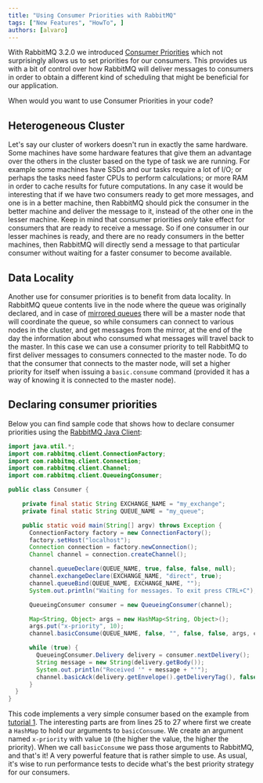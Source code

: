 ```yaml
---
title: "Using Consumer Priorities with RabbitMQ"
tags: ["New Features", "HowTo", ]
authors: [alvaro]
---
```


With RabbitMQ 3.2.0 we introduced [Consumer Priorities](https://www.rabbitmq.com/consumer-priority.html) which not surprisingly allows us to set priorities for our consumers. This provides us with a bit of control over how RabbitMQ will deliver messages to consumers in order to obtain a different kind of scheduling that might be beneficial for our application.

When would you want to use Consumer Priorities in your code?

<!-- truncate -->

## Heterogeneous Cluster

Let's say our cluster of workers doesn't run in exactly the same hardware. Some machines have some hardware features that give them an advantage over the others in the cluster based on the type of task we are running. For example some machines have SSDs and our tasks require a lot of I/O; or perhaps the tasks need faster CPUs to perform calculations; or more RAM in order to cache results for future computations. In any case it would be interesting that if we have two consumers ready to get more messages, and one is in a better machine, then RabbitMQ should pick the consumer in the better machine and deliver the message to it, instead of the other one in the lesser machine. Keep in mind that consumer priorities *only* take effect for consumers that are ready to receive a message. So if one consumer in our lesser machines is ready, and there are no ready consumers in the better machines, then RabbitMQ will directly send a message to that particular consumer without waiting for a faster consumer to become available.

## Data Locality

Another use for consumer priorities is to benefit from data locality. In RabbitMQ queue contents live in the node where the queue was originally declared, and in case of [mirrored queues](https://www.rabbitmq.com/ha.html) there will be a master node that will coordinate the queue, so while consumers can connect to various nodes in the cluster, and get messages from the mirror, at the end of the day the information about who consumed what messages will travel back to the master. In this case we can use a consumer priority to tell RabbitMQ to first deliver messages to consumers connected to the master node. To do that the consumer that connects to the master node, will set a higher priority for itself when issuing a `basic.consume` command (provided it has a way of knowing it is connected to the master node).

## Declaring consumer priorities

Below you can find sample code that shows how to declare consumer priorities using the [RabbitMQ Java Client](https://www.rabbitmq.com/java-client.html):

```java {linenos=inline,hl_lines=["25-27"],linenostart=1}
import java.util.*;
import com.rabbitmq.client.ConnectionFactory;
import com.rabbitmq.client.Connection;
import com.rabbitmq.client.Channel;
import com.rabbitmq.client.QueueingConsumer;

public class Consumer {

    private final static String EXCHANGE_NAME = "my_exchange";
    private final static String QUEUE_NAME = "my_queue";

    public static void main(String[] argv) throws Exception {
      ConnectionFactory factory = new ConnectionFactory();
      factory.setHost("localhost");
      Connection connection = factory.newConnection();
      Channel channel = connection.createChannel();

      channel.queueDeclare(QUEUE_NAME, true, false, false, null);
      channel.exchangeDeclare(EXCHANGE_NAME, "direct", true);
      channel.queueBind(QUEUE_NAME, EXCHANGE_NAME, "");
      System.out.println("Waiting for messages. To exit press CTRL+C");

      QueueingConsumer consumer = new QueueingConsumer(channel);

      Map<String, Object> args = new HashMap<String, Object>();
      args.put("x-priority", 10);
      channel.basicConsume(QUEUE_NAME, false, "", false, false, args, consumer);

      while (true) {
        QueueingConsumer.Delivery delivery = consumer.nextDelivery();
        String message = new String(delivery.getBody());
        System.out.println("Received '" + message + "'");
        channel.basicAck(delivery.getEnvelope().getDeliveryTag(), false);
      }
  }
}
```

This code implements a very simple consumer based on the example from [tutorial 1](https://www.rabbitmq.com/tutorials/tutorial-one-java.html). The interesting parts are from lines 25 to 27 where first we create a `HashMap` to hold our arguments to `basicConsume`. We create an argument named `x-priority` with value `10` (the higher the value, the higher the priority). When we call `basicConsume` we pass those arguments to RabbitMQ, and that's it! A very powerful feature that is rather simple to use. As usual, it's wise to run performance tests to decide what's the best priority strategy for our consumers.

